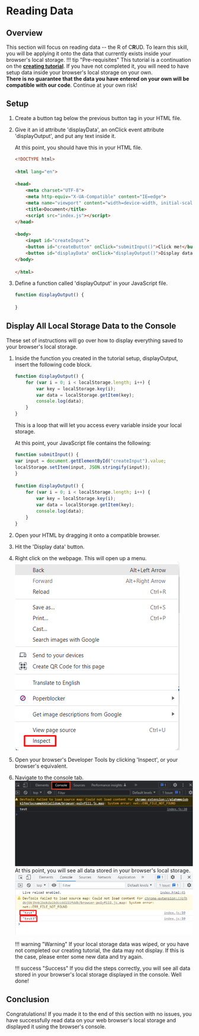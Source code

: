 # Reading Data

## Overview

This section will focus on reading data -- the R of C**R**UD. To learn this skill, you will be applying it onto the data that currently exists inside your browser's local storage.
!!! tip "Pre-requisites"
    This tutorial is a continuation on the [**creating tutorial**](creating.md). If you have not completed it, you will need to have setup data inside your browser's local storage on your own.
    <br> **There is no guarantee that the data you have entered on your own will be compatible with our code**. Continue at your own risk!

## Setup

1. Create a button tag below the previous button tag in your HTML file.

2. Give it an id attribute 'displayData', an onClick event attribute 'displayOutput', and put any text inside it.

    At this point, you should have this in your HTML file.

    ```html
    <!DOCTYPE html>

    <html lang="en">

    <head>
        <meta charset="UTF-8">
        <meta http-equiv="X-UA-Compatible" content="IE=edge">
        <meta name="viewport" content="width=device-width, initial-scale=1.0">
        <title>Document</title>
        <script src="index.js"></script>
    </head>

    <body>
        <input id="createInput">
        <button id="createButton" onClick="submitInput()">Click me!</button>
        <button id="displayData" onClick="displayOutput()">Display data</button>
    </body>

    </html>
    ```

3. Define a function called 'displayOutput' in your JavaScript file.

    ```js
    function displayOutput() {
        
    }
    ```

## Display All Local Storage Data to the Console

These set of instructions will go over how to display everything saved to your browser's local storage.

1. Inside the function you created in the tutorial setup, displayOutput, insert the following code block.

    ```js
    function displayOutput() {
        for (var i = 0; i < localStorage.length; i++) {
            var key = localStorage.key(i);
            var data = localStorage.getItem(key);
            console.log(data);
        }
    }
    ```

    This is a loop that will let you access every variable inside your local storage.

    At this point, your JavaScript file contains the following:

    ```js
    function submitInput() {
    var input = document.getElementById("createInput").value;
    localStorage.setItem(input, JSON.stringify(input));
    }

    function displayOutput() {
        for (var i = 0; i < localStorage.length; i++) {
            var key = localStorage.key(i);
            var data = localStorage.getItem(key);
            console.log(data);
        }
    }
    ```

2. Open your HTML by dragging it onto a compatible browser.
3. Hit the 'Display data' button.
4. Right click on the webpage. This will open up a menu.
    <br> ![right-click](right-click.png)
5. Open your browser's Developer Tools by clicking 'Inspect', or your browser's equivalent.
6. Navigate to the console tab.
    <br> ![access-console](access-console.png)
    At this point, you will see all data stored in your browser's local storage.
    <br> ![console-log](console-log.png)

    !!! warning "Warning"
        If your local storage data was wiped, or you have not completed our creating tutorial, the data may not display. If this is the case, please enter some new data and try again.

    !!! success "Success"
        If you did the steps correctly, you will see all data stored in your browser's local storage displayed in the console. Well done!

## Conclusion

Congratulations! If you made it to the end of this section with no issues, you have successfully read data on your web browser's local storage and displayed it using the browser's console.
